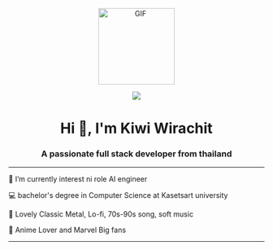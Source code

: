 <p align="center"> <img align="center" alt="GIF" src="https://i.pinimg.com/originals/e4/26/70/e426702edf874b181aced1e2fa5c6cde.gif"  width="150" /> </p>
<p align="center">
  <a href="https://github.com/DenverCoder1/readme-typing-svg"><img src="https://readme-typing-svg.herokuapp.com?size=25&color=F7F7F7&lines=%F0%9D%91%BE%F0%9D%91%AC%F0%9D%91%B3%F0%9D%91%AA%F0%9D%91%B6%F0%9D%91%B4%F0%9D%91%AC+%F0%9D%91%BB%F0%9D%91%B6+%F0%9D%91%B4%F0%9D%92%80+%F0%9D%91%AE%F0%9D%91%B0%F0%9D%91%BB%F0%9D%91%AF%F0%9D%91%BC%F0%9D%91%A9+%F0%9D%91%B7%F0%9D%91%B9%F0%9D%91%B6%F0%9D%91%AD%F0%9D%91%B0%F0%9D%91%B3%F0%9D%91%AC;%F0%9D%91%B3%F0%9D%91%AC%F0%9D%91%BB+%F0%9D%91%B4%F0%9D%91%AC+%F0%9D%91%B0%F0%9D%91%B5%F0%9D%91%BB%F0%9D%91%B9%F0%9D%91%B6%F0%9D%91%AB%F0%9D%91%BC%F0%9D%91%AA%F0%9D%91%AC+%F0%9D%91%B4%F0%9D%92%80%F0%9D%91%BA%F0%9D%91%AC%F0%9D%91%B3%F0%9D%91%AD"></a>
</p>

<h1 align="center">Hi 👋, I'm Kiwi Wirachit</h1>
<h3 align="center">A passionate full stack developer from thailand</h3>

<!-- Typing SVG by DenverCoder1 - https://github.com/DenverCoder1/readme-typing-svg -->

<hr>

🌱 I’m currently interest ni role AI engineer<br>

💻 bachelor's degree in Computer Science at Kasetsart university <br>

🎵 Lovely Classic Metal, Lo-fi, 70s-90s song, soft music<br>

💖 Anime Lover and Marvel Big fans  <br>

<hr>





